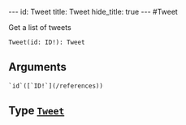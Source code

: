 --- id:
Tweet
title:
Tweet
hide_title: true --- #Tweet

  Get a list of tweets
```
Tweet(id: ID!): Tweet
```
  ## Arguments
    `id`([`ID!`](/references))
  ## Type [`Tweet`](/references/objects/tweet)
